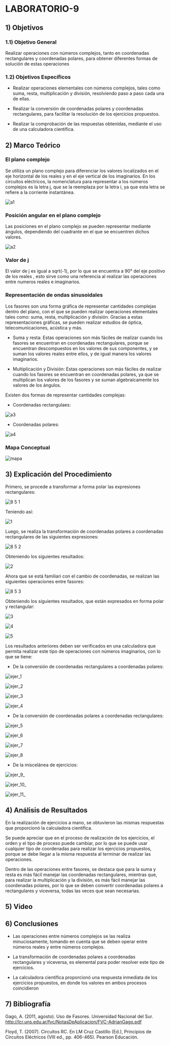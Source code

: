 # LABORATORIO-9

## 1) Objetivos

### 1.1) Objetivo General

Realizar operaciones con números complejos, tanto en coordenadas rectangulares y coordenadas polares, para obtener diferentes formas de solución de estas operaciones

### 1.2) Objetivos Específicos

- Realizar operaciones elementales con números complejos, tales como suma, resta, multiplicación y división, resolviendo paso a paso cada una de ellas.

- Realizar la conversión de coordenadas polares y coordenadas rectangulares, para facilitar la resolución de los ejercicios propuestos.

- Realizar la comprobación de las respuestas obtenidas, mediante el uso de una calculadora científica.

## 2) Marco Teórico

### El plano complejo

Se utiliza un plano complejo para diferenciar los valores localizados en el eje horizontal de los reales y en el eje vertical de los imaginarios. En los circuitos eléctricos, la nomenclatura para representar a los números complejos es la letra j, que se la reemplaza por la letra i, ya que esta letra se refiere a la corriente instantánea. 

![a1](https://user-images.githubusercontent.com/99141342/155655880-0b1aa497-ab27-4f85-872f-616a8cbf6650.PNG)


### Posición angular en el plano complejo

Las posiciones en el plano complejo se pueden representar mediante ángulos, dependiendo del cuadrante en el que se encuentren dichos valores. 

![a2](https://user-images.githubusercontent.com/99141342/155655891-447d00b3-8cd0-4363-9ae6-4168ac8a37c6.PNG)


### Valor de j

El valor de j es igual a sqrt(-1), por lo que se encuentra a 90° del eje positivo de los reales , esto sirve como una referencia al realizar las operaciones entre numeros reales e imaginarios.

### Representación de ondas sinusoidales

Los fasores son una forma gráfica de representar cantidades complejas dentro del plano, con el que se pueden realizar operaciones elementales tales como: suma, resta, multiplicación y división. Gracias a estas representaciones gráficas, se pueden realizar estudios de óptica, telecomunicaciones, acústica y más.

- Suma y resta: Estas operaciones son más fáciles de realizar cuando los fasores se encuentran en coordenadas rectangulares, porque se encuentran descompuestos en los valores de sus componentes, y se suman los valores reales entre ellos, y de igual manera los valores imaginarios.

- Multiplicación y División: Estas operaciones son más fáciles de realizar cuando los fasores se encuentran en coordenadas polares, ya que se multiplican los valores de los fasores y se suman algebraicamente los valores de los ángulos.


Existen dos formas de  representar cantidades complejas:

- Coordenadas rectangulaes:

![a3](https://user-images.githubusercontent.com/99141342/155655903-8cefce40-6eb7-43f8-aa77-2095d347948b.PNG)

- Coordenadas polares:

![a4](https://user-images.githubusercontent.com/99141342/155655921-b9b39e13-4c01-43dd-8956-b2044f13c31c.PNG)



### Mapa Conceptual 

![mapa](https://user-images.githubusercontent.com/99141342/155752656-ad04214d-967a-4c9a-bd7c-6684c09c0a7e.jpg)



## 3) Explicación del Procedimiento

Primero, se procede a transformar a forma polar las expresiones rectangulares:

![8 5 1](https://user-images.githubusercontent.com/99141342/155643577-610984d3-72d8-401b-b7be-14a37302ccd9.PNG)

Teniendo así:

![1](https://user-images.githubusercontent.com/99141342/155643605-930adf54-38e5-4fa3-8f7c-ee9a9264679b.PNG)

Luego,  se realiza la transformación de coordenadas polares a coordenadas rectangulares de las siguientes expresiones:

![8 5 2](https://user-images.githubusercontent.com/99141342/155643745-aaee20ab-bcb2-4a2c-a6c8-cbf7443cfd8a.PNG)

Obteniendo los siguientes resultados:

![2](https://user-images.githubusercontent.com/99141342/155643794-63bf3647-ff7b-44a8-9661-62be7c53b30c.PNG)

Ahora que se está familiari con el cambio de coordenadas, se realizan las siguientes operaciones entre fasores:

![8 5 3](https://user-images.githubusercontent.com/99141342/155643941-686156e9-dbd3-4151-b8fe-0dca77c20e94.PNG)

Obteniendo los siguientes resultados, que están expresados en forma polar y rectangular:

![3](https://user-images.githubusercontent.com/99141342/155644002-0c2127ae-3339-451b-a8a8-bcfe03a4ada7.PNG)

![4](https://user-images.githubusercontent.com/99141342/155644010-b6cdd2b6-2d86-443f-98db-430e49354a44.PNG)

![5](https://user-images.githubusercontent.com/99141342/155644020-42bfcea2-0311-473f-ae2d-056c9cb8541f.PNG)

Los resultados anteriores deben ser verificados en una calculadora que permita realizar este tipo de operaciones con números imaginarios, con lo que se tiene:

- De la conversión de coordenadas rectangulares a coordenadas polares:

![ejer_1](https://user-images.githubusercontent.com/99141342/155649315-cff3c4d9-e4f5-4636-8871-2753ee417530.png)

![ejer_2](https://user-images.githubusercontent.com/99141342/155649321-b3515799-3f7d-4866-80f5-89cc258ffb46.png)

![ejer_3](https://user-images.githubusercontent.com/99141342/155649459-ee8a4ab3-5266-437f-8e10-af1fa15f3919.png)

![ejer_4](https://user-images.githubusercontent.com/99141342/155649462-c80f9816-f48c-42c7-ac47-a6a0b8f96673.png)

- De la conversión de coordenadas polares a coordenadas rectangulares:

![ejer_5](https://user-images.githubusercontent.com/99141342/155649577-142ac7d8-b692-4b21-b481-c3e78b63a785.png)

![ejer_6](https://user-images.githubusercontent.com/99141342/155649591-7c9717a6-f7d4-4614-9d2a-5994a7e97335.png)

![ejer_7](https://user-images.githubusercontent.com/99141342/155649599-8077542e-2426-4657-a9c8-6a5f62248917.png)

![ejer_8](https://user-images.githubusercontent.com/99141342/155649605-82c960f2-07c9-4a95-979a-6cba38e274dc.png)

- De la miscelánea de ejercicios:

![ejer_9_](https://user-images.githubusercontent.com/99141342/155649543-ac61ed27-45ab-46eb-bbb2-aaec9622b561.png)

![ejer_10_](https://user-images.githubusercontent.com/99141342/155649550-a1df4607-6535-4505-92dc-12632c2b13bd.png)

![ejer_11_](https://user-images.githubusercontent.com/99141342/155649559-89ac5404-b62c-4e30-b79f-480a45fc8bf9.png)


## 4) Análisis de Resultados

En la realización de ejercicios a mano, se obtuvieron las mismas respuestas que proporcionó la calculadora científica.

Se puede apreciar que en el proceso de realización de los ejercicios, el orden y el tipo de proceso puede cambiar, por lo que se puede usar cualquier tipo de coordenadas para realizar los ejercicios propuestos, porque se debe llegar a la misma respuesta al terminar de realizar las operaciones.

Dentro de las operaciones entre fasores, se destaca que para la suma y resta es más fácil manejar las coordenadas rectangulares, mientras que, para realizar la multiplicación y la división, es más fácil manejar las coordenadas polares, por lo que se deben convertir coordenadas polares a rectangulares y viceversa, todas las veces que sean necesarias.

## 5) Video



## 6) Conclusiones

- Las operaciones entre números complejos se las realiza minuciosamente, tomando en cuenta que se deben operar entre números reales y entre números complejos.

- La transformación de coordenadas polares a coordenadas rectangulares y viceversa, es elemental para poder resolver este tipo de ejercicios.

- La calculadora científica proporcionó una respuesta inmediata de los ejercicios propuestos, en donde los valores en ambos procesos coincidieron

## 7) Bibliografía

Gago, A. (2011, agosto). Uso de Fasores. Universidad Nacional del Sur. http://lcr.uns.edu.ar/fvc/NotasDeAplicacion/FVC-AdrianGago.pdf

Floyd, T. (2007). Circuitos RC. En LM Cruz Castillo (Ed.), Principios de Circuitos Eléctricos (VIII ed., pp. 406-465). Pearson Educación.

